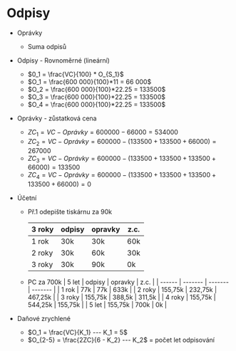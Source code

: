 # Odpisy
- Oprávky
	- Suma odpisů

- Odpisy - Rovnoměrné (lineární)
	- $0_1 = \frac{VC}{100} * O_{S_1}$ 
	- $O_1 = \frac{600 000}{100}*11 = 66 000$
	- $O_2 = \frac{600 000}{100}*22.25 = 133500$
	- $O_3 = \frac{600 000}{100}*22.25 = 133500$
	- $O_4 = \frac{600 000}{100}*22.25 = 133500$
- Oprávky - zůstatková cena
	- $ZC_1 = VC - Oprávky = 600000 - 66000 = 534000$
	- $ZC_2 = VC - Oprávky = 600000 - (133500+133500+66000) = 267000$
	- $ZC_3 = VC - Oprávky = 600000 - (133500+133500+133500+66000) = 133500$
	- $ZC_4 = VC - Oprávky = 600000 - (133500+133500+133500+133500+66000) = 0$
- Účetní
	- Př.1 odepište tiskárnu za 90k
	
		| 3 roky | odpisy | opravky | z.c. |
		| ------ | ------ | ------- | ---- |
		| 1 rok  | 30k    | 30k     | 60k  |
		| 2 roky | 30k    | 60k     | 30k  |
		| 3 roky | 30k    | 90k     | 0k     |

	- PC za 700k
		| 5 let  | odpisy  | opravky | z.c.    |
		| ------ | ------- | ------- | ------- |
		| 1 rok  | 77k     | 77k     | 633k    |
		| 2 roky | 155,75k | 232,75k | 467,25k |
		| 3 roky | 155,75k | 388,5k  | 311,5k  |
		| 4 roky | 155,75k | 544,25k | 155,75k |
		| 5 let  | 155,75k | 700k    | 0k        |

- Daňové zrychlené
	- $O_1 = \frac{VC}{K_1} --- K_1 = 5$  
	- $O_{2-5} = \frac{2ZC}{6 - K_2} --- K_2$ = počet let odpisování 
